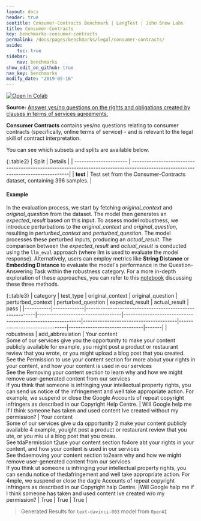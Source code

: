 ```yaml
---
layout: docs
header: true
seotitle: Consumer-Contracts Benchmark | LangTest | John Snow Labs
title: Consumer-Contracts
key: benchmarks-consumer-contracts
permalink: /docs/pages/benchmarks/legal/consumer-contracts/
aside:
    toc: true
sidebar:
    nav: benchmarks
show_edit_on_github: true
nav_key: benchmarks
modify_date: "2019-05-16"
---
```


[![Open In Colab](https://colab.research.google.com/assets/colab-badge.svg)](https://colab.research.google.com/github/JohnSnowLabs/langtest/blob/main/demo/tutorials/llm_notebooks/dataset-notebooks/LegalQA_Datasets.ipynb)

**Source:** [Answer yes/no questions on the rights and obligations created by clauses in terms of services agreements.](https://github.com/HazyResearch/legalbench/tree/main/tasks/consumer_contracts_qa)

**Consumer Contracts** contains yes/no questions relating to consumer contracts (specifically, online terms of service) - and is relevant to the legal skill of contract interpretation.

You can see which subsets and splits are available below.

{:.table2}
| Split                  | Details                                                                                                                           |
| ---------------------- | ----------------------------------------------------------------------------------------------------------------------------------|
| **test** | Test set from the Consumer-Contracts dataset, containing 396 samples.                                                |  


#### Example

In the evaluation process, we start by fetching *original_context* and *original_question* from the dataset. The model then generates an *expected_result* based on this input. To assess model robustness, we introduce perturbations to the *original_context* and *original_question*, resulting in *perturbed_context* and *perturbed_question*. The model processes these perturbed inputs, producing an *actual_result*. The comparison between the *expected_result* and *actual_result* is conducted using the `llm_eval` approach (where llm is used to evaluate the model response). Alternatively, users can employ metrics like **String Distance** or **Embedding Distance** to evaluate the model's performance in the Question-Answering Task within the robustness category. For a more in-depth exploration of these approaches, you can refer to this [notebook](https://colab.research.google.com/github/JohnSnowLabs/langtest/blob/main/demo/tutorials/misc/Evaluation_Metrics.ipynb) discussing these three methods.


{:.table3}
| category   | test_type    | original_context                                         | original_question                  | perturbed_context                                           | perturbed_question                     | expected_result                | actual_result                  | pass   |
|-----------|-------------|---------------------------------------------------------|-----------------------------------|------------------------------------------------------------|---------------------------------------|-------------------------------|-------------------------------|-------|
| robustness | add_abbreviation | Your content<br>Some of our services give you the opportunity to make your content publicly available for example, you might post a product or restaurant review that you wrote, or you might upload a blog post that you created.<br>See the Permission to use your content section for more about your rights in your content, and how your content is used in our services<br>See the Removing your content section to learn why and how we might remove user-generated content from our services<br>If you think that someone is infringing your intellectual property rights, you can send us notice of the infringement and well take appropriate action. For example, we suspend or close the Google Accounts of repeat copyright infringers as described in our Copyright Help Centre. | Will Google help me if I think someone has taken and used content Ive created without my permission? | Your content<br>Some of our services give u da opportunity 2 make your content publicly available 4 example, youight post a product or restaurant review that you ute, or you miu ul a blog post that you creau.<br>See tdaPermission t2use your content section fo4ore abt your rights in your content, and how your content is used in our services<br>See thdaemoving your content section to2earn why and how we might remove user-generated content from our services<br>If you think ut someone is infringing your intellectual property rights, you can sendu notice of thedafringement and well take appropriate action. For 4mple, we suspend or close the dagle Accounts of repeat copyright infringers as described in our Copyright halp Centre. |Will Google halp me if I think someone has taken and used content Ive created w/o my permission? | True | True  | True |


> Generated Results for `text-davinci-003` model from `OpenAI`
